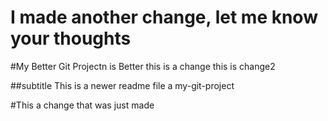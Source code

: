 # I made another change, let me know your thoughts


#My Better Git Projectn is Better 
this is a change
this is change2

##subtitle
This is a newer readme file a
my-git-project

#This a change that was just made